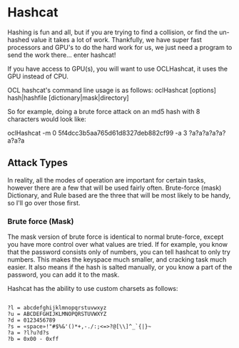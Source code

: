 # Hashcat

Hashing is fun and all, but if you are trying to find a collision, or 
find the un-hashed value it takes a lot of work. Thankfully, we have super 
fast processors and GPU's to do the hard work for us, we just need a program 
to send the work there... enter hashcat!

If you have access to GPU(s), you will want to use OCLHashcat, it uses the GPU 
instead of CPU.

OCL hashcat's command line usage is as follows:
oclHashcat [options] hash|hashfile [dictionary|mask|directory]

So for example, doing a brute force attack on an md5 hash with 8 characters would look like:

oclHashcat -m 0 5f4dcc3b5aa765d61d8327deb882cf99 -a 3 ?a?a?a?a?a?a?a?a


## Attack Types

In reality, all the modes of operation are important for certain tasks, 
however there are a few that will be used fairly often. Brute-force (mask)
 Dictionary, and Rule based are the three that will be most likely to be handy,
 so I'll go over those first.
 
### Brute force (Mask)
 
 The mask version of brute force is identical to normal brute-force, except 
 you have more control over what values are tried. If for example, you know 
 that the password consists only of numbers, you can tell hashcat to only try
 numbers. This makes the keyspace much smaller, and cracking task much easier. It also means if the hash is 
 salted manually, or you know a part of the password, you can add it to the mask.
 
 Hashcat has the ability to use custom charsets as follows:
 
 
 ```
 
?l = abcdefghijklmnopqrstuvwxyz
?u = ABCDEFGHIJKLMNOPQRSTUVWXYZ
?d = 0123456789
?s = «space»!"#$%&'()*+,-./:;<=>?@[\\]^_`{|}~
?a = ?l?u?d?s
?b = 0x00 - 0xff

 ```
 
 
 
